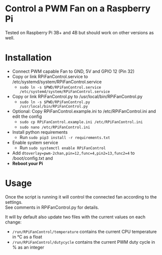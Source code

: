 # Control a PWM Fan on a Raspberry Pi

Tested on Raspberry Pi 3B+ and 4B but should work on other versions as well. 

# Installation

* Connect PWM capable Fan to GND, 5V and GPIO 12 (Pin 32)
* Copy or link RPiFanControl.service to /etc/systemd/system/RPiFanControl.service
  * `sudo ln -s $PWD/RPiFanControl.service /etc/systemd/system/RPiFanControl.service`
* Copy or link RPiFanControl.py to /usr/local/bin/RPiFanControl.py
  * `sudo ln -s $PWD/RPiFanControl.py /usr/local/bin/RPiFanControl.py` 
* Optional: Copy RPiFanControl.example.ini to /etc/RPiFanControl.ini and edit the config
  * `sudo cp RPiFanControl.example.ini /etc/RPiFanControl.ini`
  * `sudo nano /etc/RPiFanControl.ini`
* Install python requirements
  * Run `sudo pip3 install -r requirements.txt`
* Enable system service
  * Run `sudo systemctl enable RPiFanControl`
* Add `dtoverlay=pwm-2chan,pin=12,func=4,pin2=13,func2=4` to /boot/config.txt and 
* **Reboot your Pi**

# Usage

Once the script is running it will control the connected fan according to the settings.  
See comments in RPiFanControl.py for details. 

It will by default also update two files with the current values on each change:
* `/run/RPiFanControl/temperature` contains the current CPU temperature in °C as a float
* `/run/RPiFanControl/dutycycle` contains the current PWM duty cycle in % as an integer
